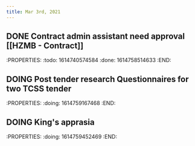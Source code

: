 ```yaml
---
title: Mar 3rd, 2021
---
```


## DONE Contract admin assistant need approval [[HZMB - Contract]]
:PROPERTIES:
:todo: 1614740574584
:done: 1614758514633
:END:
## DOING Post tender research Questionnaires for two TCSS tender
:PROPERTIES:
:doing: 1614759167468
:END:
## DOING King's apprasia
:PROPERTIES:
:doing: 1614759452469
:END:
